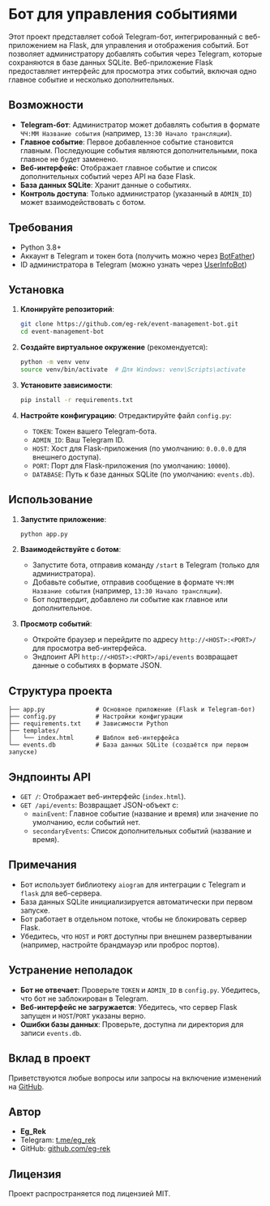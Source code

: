 # Бот для управления событиями

Этот проект представляет собой Telegram-бот, интегрированный с веб-приложением на Flask, для управления и отображения событий. Бот позволяет администратору добавлять события через Telegram, которые сохраняются в базе данных SQLite. Веб-приложение Flask предоставляет интерфейс для просмотра этих событий, включая одно главное событие и несколько дополнительных.

## Возможности
- **Telegram-бот**: Администратор может добавлять события в формате `ЧЧ:ММ Название события` (например, `13:30 Начало трансляции`).
- **Главное событие**: Первое добавленное событие становится главным. Последующие события являются дополнительными, пока главное не будет заменено.
- **Веб-интерфейс**: Отображает главное событие и список дополнительных событий через API на базе Flask.
- **База данных SQLite**: Хранит данные о событиях.
- **Контроль доступа**: Только администратор (указанный в `ADMIN_ID`) может взаимодействовать с ботом.

## Требования
- Python 3.8+
- Аккаунт в Telegram и токен бота (получить можно через [BotFather](https://t.me/BotFather))
- ID администратора в Telegram (можно узнать через [UserInfoBot](https://t.me/userinfobot))

## Установка

1. **Клонируйте репозиторий**:
   ```bash
   git clone https://github.com/eg-rek/event-management-bot.git
   cd event-management-bot
   ```

2. **Создайте виртуальное окружение** (рекомендуется):
   ```bash
   python -m venv venv
   source venv/bin/activate  # Для Windows: venv\Scripts\activate
   ```

3. **Установите зависимости**:
   ```bash
   pip install -r requirements.txt
   ```

4. **Настройте конфигурацию**:
   Отредактируйте файл `config.py`:
   - `TOKEN`: Токен вашего Telegram-бота.
   - `ADMIN_ID`: Ваш Telegram ID.
   - `HOST`: Хост для Flask-приложения (по умолчанию: `0.0.0.0` для внешнего доступа).
   - `PORT`: Порт для Flask-приложения (по умолчанию: `10000`).
   - `DATABASE`: Путь к базе данных SQLite (по умолчанию: `events.db`).

## Использование

1. **Запустите приложение**:
   ```bash
   python app.py
   ```

2. **Взаимодействуйте с ботом**:
   - Запустите бота, отправив команду `/start` в Telegram (только для администратора).
   - Добавьте событие, отправив сообщение в формате `ЧЧ:ММ Название события` (например, `13:30 Начало трансляции`).
   - Бот подтвердит, добавлено ли событие как главное или дополнительное.

3. **Просмотр событий**:
   - Откройте браузер и перейдите по адресу `http://<HOST>:<PORT>/` для просмотра веб-интерфейса.
   - Эндпоинт API `http://<HOST>:<PORT>/api/events` возвращает данные о событиях в формате JSON.

## Структура проекта
```
├── app.py              # Основное приложение (Flask и Telegram-бот)
├── config.py           # Настройки конфигурации
├── requirements.txt    # Зависимости Python
├── templates/
│   └── index.html      # Шаблон веб-интерфейса
└── events.db           # База данных SQLite (создаётся при первом запуске)
```

## Эндпоинты API
- `GET /`: Отображает веб-интерфейс (`index.html`).
- `GET /api/events`: Возвращает JSON-объект с:
  - `mainEvent`: Главное событие (название и время) или значение по умолчанию, если событий нет.
  - `secondaryEvents`: Список дополнительных событий (название и время).

## Примечания
- Бот использует библиотеку `aiogram` для интеграции с Telegram и `flask` для веб-сервера.
- База данных SQLite инициализируется автоматически при первом запуске.
- Бот работает в отдельном потоке, чтобы не блокировать сервер Flask.
- Убедитесь, что `HOST` и `PORT` доступны при внешнем развертывании (например, настройте брандмауэр или проброс портов).

## Устранение неполадок
- **Бот не отвечает**: Проверьте `TOKEN` и `ADMIN_ID` в `config.py`. Убедитесь, что бот не заблокирован в Telegram.
- **Веб-интерфейс не загружается**: Убедитесь, что сервер Flask запущен и `HOST`/`PORT` указаны верно.
- **Ошибки базы данных**: Проверьте, доступна ли директория для записи `events.db`.

## Вклад в проект
Приветствуются любые вопросы или запросы на включение изменений на [GitHub](https://github.com/eg-rek).

## Автор
- **Eg_Rek**
- Telegram: [t.me/eg_rek](https://t.me/eg_rek)
- GitHub: [github.com/eg-rek](https://github.com/eg-rek)

## Лицензия
Проект распространяется под лицензией MIT.
